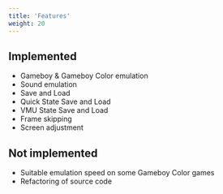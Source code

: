 ```yaml
---
title: 'Features'
weight: 20
---
```


## Implemented

-   Gameboy & Gameboy Color emulation
-   Sound emulation
-   Save and Load
-   Quick State Save and Load
-   VMU State Save and Load
-   Frame skipping
-   Screen adjustment

## Not implemented

-   Suitable emulation speed on some Gameboy Color games
-   Refactoring of source code
